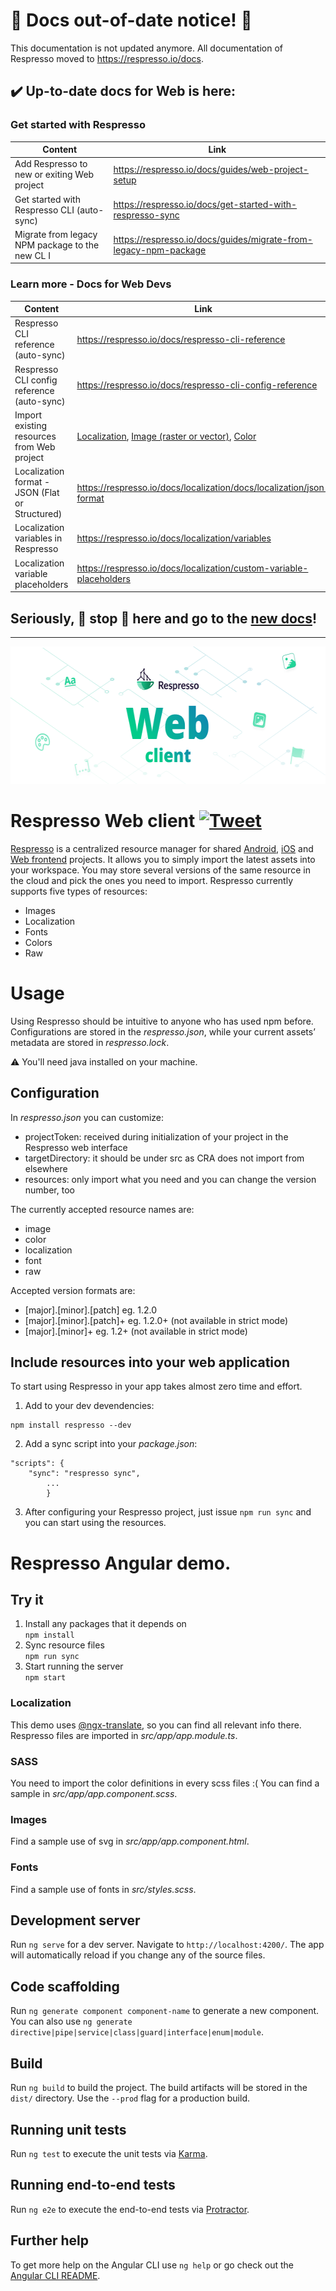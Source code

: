 # 🛑 Docs out-of-date notice! 🛑
This documentation is not updated anymore. 
All documentation of Respresso moved to https://respresso.io/docs.
## ✔️ Up-to-date docs for Web is here:
### Get started with Respresso
| Content                                          | Link                                                                         |
| ------------------------------------------------ | -----------------------------------------------------------------------------|
| Add Respresso to new or exiting Web project      | https://respresso.io/docs/guides/web-project-setup                           |
| Get started with Respresso CLI (auto-sync)       | https://respresso.io/docs/get-started-with-respresso-sync                    |
| Migrate from legacy NPM package to the new CL  I | https://respresso.io/docs/guides/migrate-from-legacy-npm-package             |

### Learn more - Docs for Web Devs
| Content                                          | Link                                                                         |
| ------------------------------------------------ | -----------------------------------------------------------------------------|
| Respresso CLI reference (auto-sync)              | https://respresso.io/docs/respresso-cli-reference                            |
| Respresso CLI config reference (auto-sync)       | https://respresso.io/docs/respresso-cli-config-reference                     |
| Import existing resources from Web project       | [Localization](https://respresso.io/docs/localization/import), [Image (raster or vector)](https://respresso.io/docs/image/import), [Color](https://respresso.io/docs/color/import) |
| Localization format - JSON (Flat or Structured)  | https://respresso.io/docs/localization/docs/localization/json-format         |
| Localization variables in Respresso              | https://respresso.io/docs/localization/variables                             |
| Localization variable placeholders               | https://respresso.io/docs/localization/custom-variable-placeholders          |

## Seriously, 🛑 stop 🛑 here and go to the [new docs](https://respresso.io/docs/guides/web-project-setup)!  

---

[<div align="center"><img src="https://github.com/pontehu/respresso-angular/blob/ngx-translate/images/header_web.png" height="220" /></div>](https://respresso.io)  

# Respresso Web client [![Tweet](https://img.shields.io/twitter/url/http/shields.io.svg?style=social)](https://twitter.com/intent/tweet?text=Save%20development%20time%21%20Respresso%20automatically%20transforms%20and%20delivers%20your%20digital%20assets%20into%20your%20projects&url=https://respresso.io&via=respresso_io&hashtags=developer,tool,localization,image,resources,digital-assets,convert,automation)  

[Respresso](https://respresso.io) is a centralized resource manager for shared [Android](https://github.com/pontehu/respresso-client-android), [iOS](https://github.com/pontehu/respresso-client-ios) and [Web frontend](https://github.com/pontehu/respresso-sync-for-clients#web) projects.
It allows you to simply import the latest assets into your workspace.
You may store several versions of the same resource in the cloud and pick the ones you need to import.
Respresso currently supports five types of resources:
* Images
* Localization
* Fonts
* Colors
* Raw  


# Usage

Using Respresso should be intuitive to anyone who has used npm before.
Configurations are stored in the *respresso.json*, while your current assets’ metadata are stored in *respresso.lock*.

⚠️ You'll need java installed on your machine.

## Configuration

In *respresso.json* you can customize:
- projectToken: received during initialization of your project in the Respresso web interface
- targetDirectory: it should be under src as CRA does not import from elsewhere
- resources: only import what you need and you can change the version number, too

The currently accepted resource names are:
* image
* color
* localization
* font
* raw
        
Accepted version formats are:
* [major].[minor].[patch]         eg. 1.2.0
* [major].[minor].[patch]+         eg. 1.2.0+ (not available in strict mode)
* [major].[minor]+                eg. 1.2+ (not available in strict mode)

## Include resources into your web application

To start using Respresso in your app takes almost zero time and effort. 

1. Add to your dev devendencies:   
```
npm install respresso --dev
```
2. Add a sync script into your *package.json*:
```
"scripts": {
	"sync": "respresso sync",
        ...
        }
```
3. After configuring your Respresso project, just issue ```npm run sync``` and you can start using the resources.


# Respresso Angular demo.

## Try it

1. Install any packages that it depends on   
```npm install```
2. Sync resource files   
```npm run sync```
3. Start running the server  
```npm start```

### Localization

This demo uses [@ngx-translate](https://github.com/ngx-translate/core), so you can find all relevant info there. Respresso files are imported in *src/app/app.module.ts*.

### SASS

You need to import the color definitions in every scss files :( You can find a sample in *src/app/app.component.scss*.

### Images

Find a sample use of svg in *src/app/app.component.html*.

### Fonts

Find a sample use of fonts in *src/styles.scss*.

## Development server

Run `ng serve` for a dev server. Navigate to `http://localhost:4200/`. The app will automatically reload if you change any of the source files.

## Code scaffolding

Run `ng generate component component-name` to generate a new component. You can also use `ng generate directive|pipe|service|class|guard|interface|enum|module`.

## Build

Run `ng build` to build the project. The build artifacts will be stored in the `dist/` directory. Use the `--prod` flag for a production build.

## Running unit tests

Run `ng test` to execute the unit tests via [Karma](https://karma-runner.github.io).

## Running end-to-end tests

Run `ng e2e` to execute the end-to-end tests via [Protractor](http://www.protractortest.org/).

## Further help

To get more help on the Angular CLI use `ng help` or go check out the [Angular CLI README](https://github.com/angular/angular-cli/blob/master/README.md).
